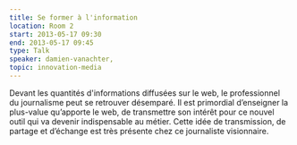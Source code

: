 ```yaml
---
title: Se former à l'information
location: Room 2
start: 2013-05-17 09:30
end: 2013-05-17 09:45
type: Talk
speaker: damien-vanachter,
topic: innovation-media
---
```


Devant les quantités d'informations diffusées sur le web, le professionnel du journalisme peut se retrouver désemparé. Il est primordial d’enseigner la plus-value qu’apporte le web, de transmettre son intérêt pour ce nouvel outil qui va devenir indispensable au métier. Cette idée de transmission, de partage et d’échange est très présente chez ce journaliste visionnaire.